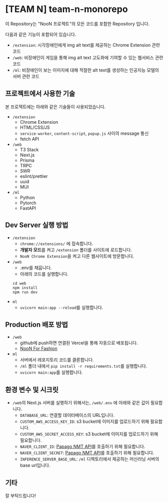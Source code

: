 # [TEAM N] team-n-monorepo

이 Repository는 "NooN 프로젝트"의 모든 코드를 포함한 Repository 입니다.

다음과 같은 기능이 포함되어 있습니다.

- `/extension`: 시각장애인에게 img alt text를 제공하는 Chrome Extension 관련 코드
- `/web`: 비장애인이 게임을 통해 img alt text 고도화에 기여할 수 있는 웹서비스 관련 코드
- `/ml`: 비장애인이 보는 이미지에 대해 적절한 alt text를 생성하는 인공지능 모델의 서버 관련 코드

## 프로젝트에서 사용한 기술

본 프로젝트에는 아래와 같은 기술들이 사용되었습니다.

- `/extension`
  - Chrome Extension
  - HTML/CSS/JS
  - `service-worker`, `content-script`, `popup.js` 사이의 message 통신
  - fetch API
- `/web`
  - T3 Stack
  - Next.js
  - Prisma
  - TRPC
  - SWR
  - eslint/prettier
  - uuid
  - MUI
- `/ml`
  - Python
  - Pytorch
  - FastAPI

## Dev Server 실행 방법

- `/extension`
  - `chrome://extensions/` 에 접속합니다.
  - **개발자 모드**를 켜고 `/extension` 폴더를 사이트에 로드합니다.
  - `NooN Chrome Extension`을 켜고 다른 웹사이트에 방문합니다.
- `/web`
  - .env를 채웁니다.
  - 아래의 코드를 실행합니다.
  ```
  cd web
  npm install
  npm run dev
  ```
- `ml`
  - `uvicorn main:app --reload`를 실행합니다.

## Production 배포 방법

- `/web`
  - github에 push하면 연결된 Vercel을 통해 자동으로 배포됩니다.
  - [NooN For Fashion](https://team-n-web.vercel.app/)
- `ml`
  - 서버에서 레포지토리 코드를 클론합니다.
  - `/ml` 폴더 내에서 `pip install -r requirements.txt`를 실행합니다.
  - `uvicorn main:app`를 실행합니다.

## 환경 변수 및 시크릿

- `/web`의 Next.js 서버를 실행하기 위해서는, `/web/.env` 에 아래와 같은 값이 필요합니다.
  - `DATABASE_URL`: 연결할 데이터베이스의 URL입니다.
  - `CUSTOM_AWS_ACCESS_KEY_ID`: s3 bucket에 이미지를 업로드하기 위해 필요합니다.
  - `CUSTOM_AWS_SECRET_ACCESS_KEY`: s3 bucket에 이미지를 업로드하기 위해 필요합니다.
  - `NAVER_CLIENT_ID`: [Papago NMT API](https://developers.naver.com/docs/nmt/reference/)를 호출하기 위해 필요합니다.
  - `NAVER_CLIENT_SECRET`: [Papago NMT API](https://developers.naver.com/docs/nmt/reference/)를 호출하기 위해 필요합니다.
  - `INFERENCE_SERVER_BASE_URL`: `/ml` 디렉토리에서 제공하는 머신러닝 서버의 base url입니다.

## 기타

잘 부탁드립니다!
